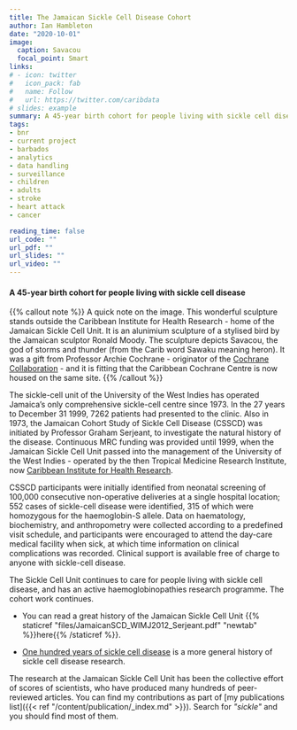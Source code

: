 ```yaml
---
title: The Jamaican Sickle Cell Disease Cohort
author: Ian Hambleton
date: "2020-10-01"
image:
  caption: Savacou
  focal_point: Smart
links:
# - icon: twitter
#   icon_pack: fab
#   name: Follow
#   url: https://twitter.com/caribdata
# slides: example
summary: A 45-year birth cohort for people living with sickle cell disease
tags:
- bnr
- current project
- barbados
- analytics
- data handling
- surveillance
- children
- adults
- stroke
- heart attack
- cancer

reading_time: false
url_code: ""
url_pdf: ""
url_slides: ""
url_video: ""
---
```


#### A 45-year birth cohort for people living with sickle cell disease

{{% callout note %}}
A quick note on the image. This wonderful sculpture stands outside the Caribbean Institute for Health Research - home of the Jamaican Sickle Cell Unit. It is an alunimium sculpture of a stylised bird by the Jamaican sculptor Ronald Moody. The sculpture depicts Savacou, the god of storms and thunder (from the Carib word Sawaku meaning heron). It was a gift from Professor Archie Cochrane - originator of the [Cochrane Collaboration](https://www.cochrane.org/) - and it is fitting that the Caribbean Cochrane Centre is now housed on the same site.
{{% /callout %}}

The sickle-cell unit of the University of the West Indies has operated Jamaica’s only comprehensive sickle-cell centre since 1973. In the 27 years to December 31 1999, 7262 patients had presented to the clinic. Also in 1973, the Jamaican Cohort Study of Sickle Cell Disease (CSSCD) was initiated by Professor Graham Serjeant, to investigate the natural history of the disease. Continuous MRC funding was provided until 1999, when the Jamaican Sickle Cell Unit passed into the management of the University of the West Indies - operated by the then Tropical Medicine Research Institute, now [Caribbean Institute for Health Research](https://uwi.edu/caihr/). 

CSSCD participants were initially identified from neonatal screening of 100,000 consecutive non-operative deliveries at a single hospital location; 552 cases of sickle-cell disease were identified, 315 of which were homozygous for the haemoglobin-S allele. Data on haematology, biochemistry, and anthropometry were collected according to a predefined visit schedule, and participants were encouraged to attend the day-care medical facility when sick, at which time information on clinical complications was recorded. Clinical support is available free of charge to anyone with sickle-cell disease.

The Sickle Cell Unit continues to care for people living with sickle cell disease, and has an active haemoglobinopathies research programme. The cohort work continues.

- You can read a great history of the Jamaican Sickle Cell Unit {{% staticref "files/JamaicanSCD_WIMJ2012_Serjeant.pdf" "newtab" %}}here{{% /staticref %}}.

- [One hundred years of sickle cell disease](https://doi.org/10.1111/j.1365-2141.2010.08419.x) is a more general history of sickle cell disease research.

The research at the Jamaican Sickle Cell Unit has been the collective effort of scores of scientists, who have produced many hundreds of peer-reviewed articles. You can find my contributions as part of [my publications list]({{< ref "/content/publication/_index.md" >}}). Search for *"sickle"* and you should find most of them.



